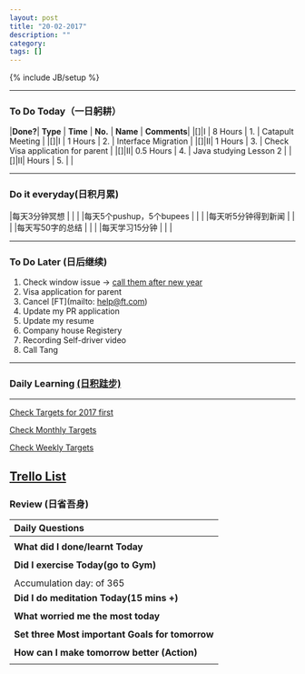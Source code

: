 ```yaml
---
layout: post
title: "20-02-2017"
description: ""
category: 
tags: []
---
```

{% include JB/setup %}


---

### To Do Today（一日躬耕）

|**Done?**| **Type** | **Time**   | **No.** | **Name** | **Comments**|
|[]|I |  8 Hours    | 1. |	Catapult Meeting | 
|[]|I |  1 Hours    | 2. |  Interface Migration  	|
|[]|II|  1 Hours    | 3. |	Check Visa application for parent  |
|[]|II|  0.5 Hours  | 4. |	Java studying Lesson 2 |
|[]|II|  Hours      | 5. | |

---

### Do it everyday(日积月累)

|每天3分钟冥想             | | 	 |
|每天5个pushup，5个bupees   | |     |
|每天听5分钟得到新闻      | |	     |
|每天写50字的总结			 | |     |
|每天学习15分钟            | |     |

---

### To Do Later (日后继续) 

1. Check window issue -> [call them after new year](http://neil526.tripod.com/) 
2. Visa application for parent
3. Cancel [FT](mailto: help@ft.com)
4. Update my PR application 
5. Update my resume 
7. Company house Registery
8. Recording Self-driver video
9. Call Tang

---

### Daily Learning [(日积跬步)](https://yitianxu.github.io/2017/01/05/learning-summary)


---

[Check Targets for 2017 first](https://yitianxu.github.io/2016/12/30/resolution-for-2017)

[Check Monthly Targets](https://yitianxu.github.io/pages/monthly%20targets/Monthly)

[Check Weekly Targets](https://yitianxu.github.io/pages/weekly%20targets/Weekly%20Targets) 

[Trello List](https://trello.com/b/oYub62ID/goal-of-year-2016-2017)
---

### Review (日省吾身)

| Daily Questions                   |                                           
|:----------------------------------|
|                                   |
| **What did I done/learnt Today**| 
|    |
| **Did I exercise Today(go to Gym)**|          
|     |
| Accumulation day:  of 365   |
| **Did I do meditation Today(15 mins +)**|          
|     |
|**What worried me the most today**|
|                                |
|**Set three Most important Goals for tomorrow**|
|                                        |
|**How can I make tomorrow better (Action)**|
|                          |
